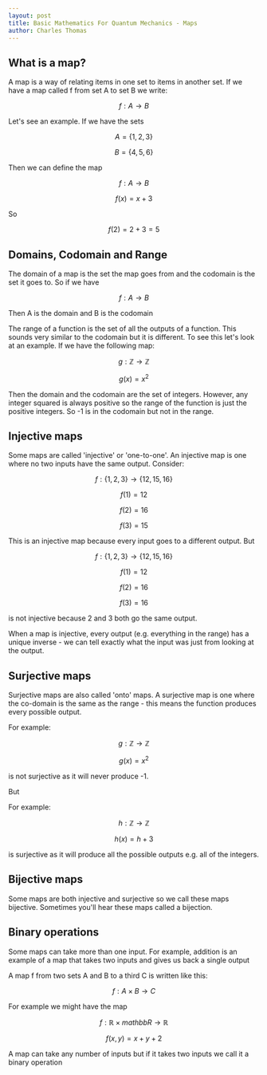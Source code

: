 ```yaml
---
layout: post
title: Basic Mathematics For Quantum Mechanics - Maps
author: Charles Thomas
---
```


## What is a map?
A map is a way of relating items in one set to items in another set. If we have a map called f from set A to set B we write:

$$f : A \rightarrow B$$

Let's see an example. If we have the sets

$$A = \{1, 2, 3\}$$

$$B = \{4, 5, 6\}$$

Then we can define the map

$$f : A \rightarrow B$$

$$f(x) = x + 3$$

So 

$$f(2) = 2 + 3 = 5$$

## Domains, Codomain and Range
The domain of a map is the set the map goes from and the codomain is the set it goes to. So if we have 

$$f : A \rightarrow B$$

Then A is the domain and B is the codomain

The range of a function is the set of all the outputs of a function. This sounds very similar to the codomain but it is different. To see this let's look at an example. If we have the following map:

$$g : \mathbb{Z} \rightarrow \mathbb{Z}$$

$$g(x) = x^2$$

Then the domain and the codomain are the set of integers. However, any integer squared is always positive so the range of the function is just the positive integers. So -1 is in the codomain but not in the range.

## Injective maps
Some maps are called 'injective' or 'one-to-one'. An injective map is one where no two inputs have the same output. Consider:

$$f : \{1, 2, 3\} \rightarrow \{12, 15, 16\}$$

$$f(1) = 12$$

$$f(2) = 16$$

$$f(3) = 15$$

This is an injective map because every input goes to a different output. But

$$f : \{1, 2, 3\} \rightarrow \{12, 15, 16\}$$

$$f(1) = 12$$

$$f(2) = 16$$

$$f(3) = 16$$

is not injective because 2 and 3 both go the same output.

When a map is injective, every output (e.g. everything in the range) has a unique inverse - we can tell exactly what the input was just from looking at the output.

## Surjective maps
Surjective maps are also called 'onto' maps. A surjective map is one where the co-domain is the same as the range - this means the function produces every possible output.

For example:

$$g : \mathbb{Z} \rightarrow \mathbb{Z}$$

$$g(x) = x^2$$

is not surjective as it will never produce -1.

But 

For example:

$$h : \mathbb{Z} \rightarrow \mathbb{Z}$$

$$h(x) = h + 3$$

is surjective as it will produce all the possible outputs e.g. all of the integers.

## Bijective maps
Some maps are both injective and surjective so we call these maps bijective. Sometimes you'll hear these maps called a bijection.

## Binary operations
Some maps can take more than one input. For example, addition is an example of a map that takes two inputs and gives us back a single output

A map f from two sets A and B to a third C is written like this:

$$f : A \times B \rightarrow C$$

For example we might have the map

$$f : \mathbb{R} \times mathbb{R} \rightarrow \mathbb{R}$$

$$f(x, y) = x + y + 2$$

A map can take any number of inputs but if it takes two inputs we call it a binary operation
